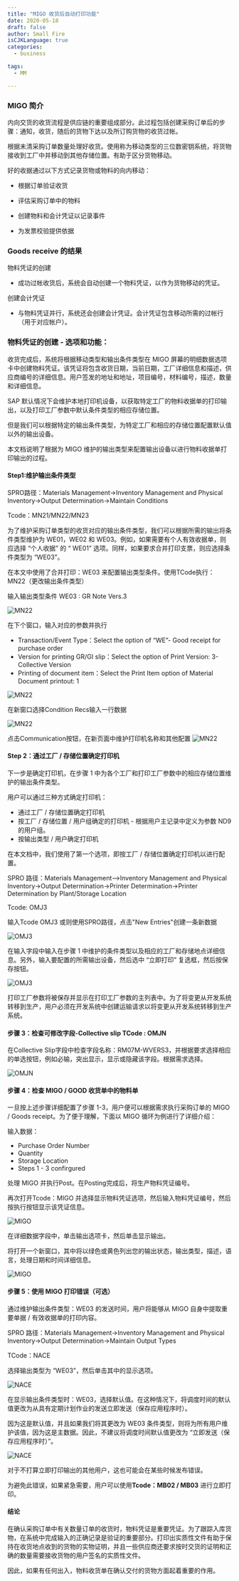 ```yaml
---
title: "MIGO 收货后自动打印功能"
date: 2020-05-18
draft: false
author: Small Fire
isCJKLanguage: true
categories: 
  - business

tags: 
  - MM

---
```




### MIGO 简介

内向交货的收货流程是供应链的重要组成部分。此过程包括创建采购订单后的步骤：通知，收货，随后的货物下达以及所订购货物的收货过帐。

根据未清采购订单数量处理好收货。使用称为移动类型的三位数密钥系统，将货物接收到工厂中并移动到其他存储位置。有助于区分货物移动。

好的收据通过以下方式记录货物或物料的向内移动：

- 根据订单验证收货

- 评估采购订单中的物料

- 创建物料和会计凭证以记录事件

- 为发票校验提供依据

### Goods receive 的结果

物料凭证的创建

- 成功过帐收货后，系统会自动创建一个物料凭证，以作为货物移动的凭证。

创建会计凭证

- 与物料凭证并行，系统还会创建会计凭证。会计凭证包含移动所需的过帐行（用于对应帐户）。

### 物料凭证的创建 - 选项和功能：

收货完成后，系统将根据移动类型和输出条件类型在 MIGO 屏幕的明细数据选项卡中创建物料凭证。该凭证将包含收货日期，当前日期，工厂详细信息和描述，供应商编号的详细信息。用户签发的地址和地址，项目编号，材料编号，描述，数量和详细信息。

SAP 默认情况下会维护本地打印机设备，以获取特定工厂的物料收据单的打印输出，以及打印工厂参数中默认条件类型的相应存储位置。

但是我们可以根据特定的输出条件类型，为特定工厂和相应的存储位置配置默认值以外的输出设备。

本文档说明了根据为 MIGO 维护的输出类型来配置输出设备以进行物料收据单打印输出的过程。

#### Step1:维护输出条件类型

SPRO路径：Materials Management->Inventory Management and Physical Inventory->Output Determination->Maintain Conditions 

Tcode：MN21/MN22/MN23

为了维护采购订单类型的收货对应的输出条件类型，我们可以根据所需的输出将条件类型维护为 WE01，WE02 和 WE03。例如，如果需要有个人有效收据单，则应选择 “个人收据” 的 “ WE01” 选项。同样，如果要求合并打印支票，则应选择条件类型为 “WE03”。

在本文中使用了合并打印：WE03 来配置输出类型条件。使用TCode执行：MN22（更改输出条件类型）

输入输出类型条件 WE03 : GR Note Vers.3

![MN22](/images/MMGR/MIGO_OUTPUT_DEVICES1.png)

在下个窗口，输入对应的参数并执行

- Transaction/Event Type：Select the option of “WE”- Good receipt for purchase order
- Version for printing GR/GI slip：Select the option of Print Version: 3- Collective Version
- Printing of document item：Select the Print Item option of Material Document printout: 1

![MN22](/images/MMGR/MIGO_OUTPUT_DEVICES2.png)

在新窗口选择Condition Recs输入一行数据

![MN22](/images/MMGR/MIGO_OUTPUT_DEVICES3.png)

点击Communication按钮，在新页面中维护打印机名称和其他配置
![MN22](/images/MMGR/MIGO_OUTPUT_DEVICES4.png)

#### Step 2：通过工厂 / 存储位置确定打印机

下一步是确定打印机，在步骤 1 中为各个工厂和打印工厂参数中的相应存储位置维护的输出条件类型。

用户可以通过三种方式确定打印机：

- 通过工厂 / 存储位置确定打印机
- 按工厂 / 存储位置 / 用户组确定的打印机 - 根据用户主记录中定义为参数 ND9 的用户组。
- 按输出类型 / 用户确定打印机

在本文档中，我们使用了第一个选项，即按工厂 / 存储位置确定打印机以进行配置。

SPRO 路径：Materials Management–>Inventory Management and Physical Inventory->Output Determination->Printer Determination->Printer 
Determination by Plant/Storage Location

Tcode: OMJ3

输入Tcode OMJ3 或则使用SPRO路径，点击"New Entries"创建一条新数据

![OMJ3](/images/MMGR/MIGO_OUTPUT_DEVICES5.png)

在输入字段中输入在步骤 1 中维护的条件类型以及相应的工厂和存储地点详细信息。另外，输入要配置的所需输出设备，然后选中 “立即打印” 复选框，然后按保存按钮。

![OMJ3](/images/MMGR/MIGO_OUTPUT_DEVICES6.png)

打印工厂参数将被保存并显示在打印工厂参数的主列表中。为了将变更从开发系统转移到生产，用户必须在开发系统中创建运输请求以将变更从开发系统转移到生产系统。

#### 步骤 3：检查可修改字段-Collective slip TCode : OMJN

在Collective Slip字段中检查字段名称：RM07M-WVERS3，并根据要求选择相应的单选按钮，例如必输，突出显示，显示或隐藏该字段。根据需求选择。

![OMJN](/images/MMGR/MIGO_OUTPUT_DEVICES7.png)

#### 步骤 4：检查 MIGO / GOOD 收货单中的物料单

一旦按上述步骤详细配置了步骤 1-3，用户便可以根据需求执行采购订单的 MIGO / Goods receipt。为了便于理解，下面以 MIGO 循环为例进行了详细介绍： 

输入数据：

- Purchase Order Number
- Quantity
- Storage Location
- Steps 1 - 3 confirgured

处理 MIGO 并执行Post。在Posting完成后，将生产物料凭证编号。

再次打开Tcode：MIGO 并选择显示物料凭证选项，然后输入物料凭证编号，然后按执行按钮显示该凭证信息。

![MIGO](/images/MMGR/MIGO_OUTPUT_DEVICES8.png)

在详细数据字段中，单击输出选项卡，然后单击显示输出。

将打开一个新窗口，其中将以绿色或黄色列出您的输出状态，输出类型，描述，语言，处理日期和时间详细信息。

![MIGO](/images/MMGR/MIGO_OUTPUT_DEVICES9.png)

#### 步骤 5：使用 MIGO 打印错误（可选）

通过维护输出条件类型：WE03 的发送时间，用户将能够从 MIGO 自身中提取重要单据 / 有效收据单的打印内容。

SPRO 路径：Materials Management->Inventory Management and Physical Inventory->Output Determination->Maintain Output Types

TCode：NACE

选择输出类型为 “WE03”，然后单击其中的显示选项。

![NACE](/images/MMGR/MIGO_OUTPUT_DEVICES10.png)

在显示输出条件类型时：WE03，选择默认值。在这种情况下，将调度时间的默认值更改为从具有定期计划作业的发送立即发送（保存应用程序时）。

因为这是默认值，并且如果我们将其更改为 WE03 条件类型，则将为所有用户维护该值，因为这是主数据。因此，不建议将调度时间默认值更改为 “立即发送（保存应用程序时）”。

![NACE](/images/MMGR/MIGO_OUTPUT_DEVICES11.png)

对于不打算立即打印输出的其他用户，这也可能会在某些时候发布错误。

为避免此错误，如果紧急需要，用户可以使用**Tcode：MB02 / MB03** 进行立即打印。

#### 结论

在确认采购订单中有关数量订单的收货时，物料凭证是重要凭证。为了跟踪入库货物，在系统中完成输入的正确记录是验证的重要部分。打印出实质性文件有助于保持在收货地点收到的货物的实物证明，并且一些供应商还要求按时交货的证明和正确的数量需要接收货物的用户签名的实质性文件。

因此，如果有任何出入，物料收货单在确认交付的货物方面起着重要的作用。
